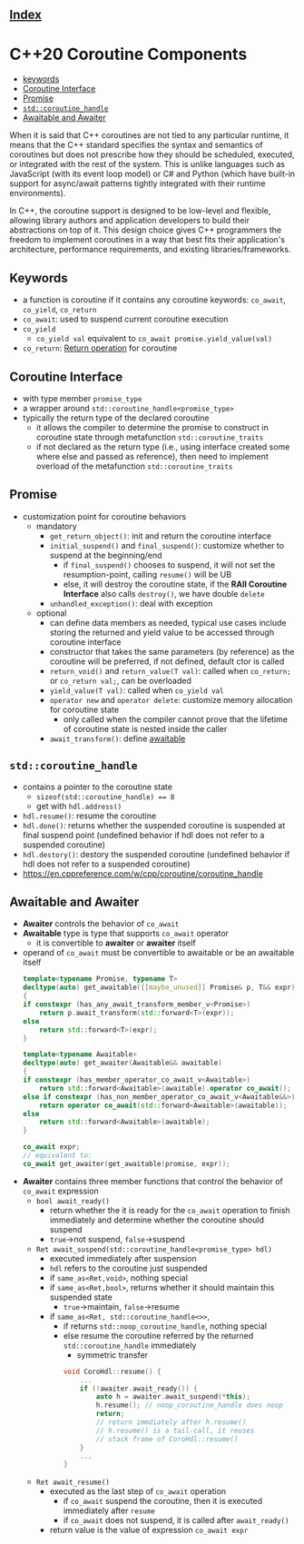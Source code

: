 ## [Index](./coroutines.md)

# C++20 Coroutine Components

- [keywords](#keywords)
- [Coroutine Interface](#coroutine-interface)
- [Promise](#promise)
- [`std::coroutine_handle`](#stdcoroutine_handle)
- [Awaitable and Awaiter](#awaitable-and-awaiter)

<!-- <p align="center">
    <img src="./coro_components.png">
</p> -->

When it is said that C++ coroutines are not tied to any particular runtime, it means that the C++ standard specifies the syntax and semantics of coroutines but does not prescribe how they should be scheduled, executed, or integrated with the rest of the system. This is unlike languages such as JavaScript (with its event loop model) or C# and Python (which have built-in support for async/await patterns tightly integrated with their runtime environments).

In C++, the coroutine support is designed to be low-level and flexible, allowing library authors and application developers to build their abstractions on top of it. This design choice gives C++ programmers the freedom to implement coroutines in a way that best fits their application's architecture, performance requirements, and existing libraries/frameworks.


## Keywords

- a function is coroutine if it contains any coroutine keywords: `co_await`, `co_yield`, `co_return`
- `co_await`: used to suspend current coroutine execution
- `co_yield`
    - `co_yield val` equivalent to `co_await promise.yield_value(val)`
- `co_return`: [Return operation](./coroutine_theory.md#return-operation-subroutine--coroutine) for coroutine

## Coroutine Interface

- with type member `promise_type`
- a wrapper around `std::coroutine_handle<promise_type>`
- typically the return type of the declared coroutine
    - it allows the compiler to determine the promise to construct in coroutine state through metafunction `std::coroutine_traits`
    - if not declared as the return type (i.e., using interface created some where else and passed as reference), then need to implement overload of the metafunction `std::coroutine_traits`

## Promise

- customization point for coroutine behaviors
    - mandatory
        - `get_return_object()`: init and return the coroutine interface
        - `initial_suspend()` and `final_suspend()`: customize whether to suspend at the beginning/end
            - if `final_suspend()` chooses to suspend, it will not set the resumption-point, calling `resume()` will be UB
            - else, it will destroy the coroutine state, if the __RAII Coroutine Interface__ also calls `destroy()`, we have double `delete`
        - `unhandled_exception()`: deal with exception
    - optional
        - can define data members as needed, typical use cases include storing the returned and yield value to be accessed through coroutine interface
        - constructor that takes the same parameters (by reference) as the coroutine will be preferred, if not defined, default ctor is called
        - `return_void()` and `return_value(T val)`: called when `co_return;` or `co_return val;`, can be overloaded
        - `yield_value(T val)`: called when `co_yield val`
        - `operator new` and `operator delete`: customize memory allocation for coroutine state
            - only called when the compiler cannot prove that the lifetime of coroutine state is nested inside the caller
        - `await_transform()`: define [awaitable](#awaitable)

## `std::coroutine_handle`

- contains a pointer to the coroutine state
    - `sizeof(std::coroutine_handle) == 8`
    - get with `hdl.address()`
- `hdl.resume()`: resume the coroutine
- `hdl.done()`: returns whether the suspended coroutine is suspended at final suspend point (undefined behavior if hdl does not refer to a suspended coroutine)
- `hdl.destory()`: destory the suspended coroutine (undefined behavior if hdl does not refer to a suspended coroutine)
- https://en.cppreference.com/w/cpp/coroutine/coroutine_handle

## Awaitable and Awaiter

- __Awaiter__ controls the behavior of `co_await`
- __Awaitable__ type is type that supports `co_await` operator
    - it is convertible to __awaiter__ or __awaiter__ itself
- operand of `co_await` must be convertible to awaitable or be an awaitable itself
    ```cpp
    template<typename Promise, typename T>
    decltype(auto) get_awaitable([[maybe_unused]] Promise& p, T&& expr)
    {
    if constexpr (has_any_await_transform_member_v<Promise>)
        return p.await_transform(std::forward<T>(expr));
    else
        return std::forward<T>(expr);
    }

    template<typename Awaitable>
    decltype(auto) get_awaiter(Awaitable&& awaitable)
    {
    if constexpr (has_member_operator_co_await_v<Awaitable>)
        return std::forward<Awaitable>(awaitable).operator co_await();
    else if constexpr (has_non_member_operator_co_await_v<Awaitable&&>)
        return operator co_await(std::forward<Awaitable>(awaitable));
    else
        return std::forward<Awaitable>(awaitable);
    }

    co_await expr;
    // equivalent to:
    co_await get_awaiter(get_awaitable(promise, expr));
    ```
- __Awaiter__ contains three member functions that control the behavior of `co_await` expression
    - `bool await_ready()`
        - return whether the it is ready for the `co_await` operation to finish immediately and determine whether the coroutine should suspend
        - `true`->not suspend, `false`->suspend
    - `Ret await_suspend(std::coroutine_handle<promise_type> hdl)`
        - executed immediately after suspension
        - `hdl` refers to the coroutine just suspended
        - if `same_as<Ret,void>`, nothing special
        - if `same_as<Ret,bool>`, returns whether it should maintain this suspended state
            - `true`->maintain, `false`->resume
        - if `same_as<Ret, std::coroutine_handle<>>`,
            - if returns `std::noop_coroutine_handle`, nothing special
            - else resume the coroutine referred by the returned `std::coroutine_handle` immediately
                - symmetric transfer
                ```cpp
                void CoroHdl::resume() {
                    ...
                    if (!awaiter.await_ready()) {
                        auto h = awaiter.await_suspend(*this);
                        h.resume(); // noop_coroutine_handle does noop
                        return;
                        // return immdiately after h.resume()
                        // h.resume() is a tail-call, it reuses
                        // stack frame of CoroHdl::resume()
                    }
                    ...
                }
                ```
    - `Ret await_resume()`
        - executed as the last step of `co_await` operation
            - if `co_await` suspend the coroutine, then it is executed immediately after `resume`
            - if `co_await` does not suspend, it is called after `await_ready()`
        - return value is the value of expression `co_await expr`